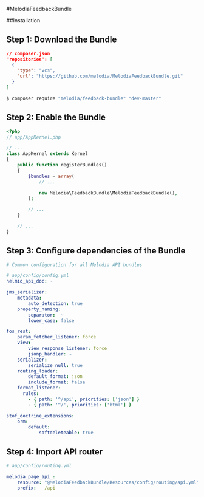 #MelodiaFeedbackBundle

##Installation

Step 1: Download the Bundle
---------------------------

```json
// composer.json
"repositories": [
  {
    "type": "vcs",
    "url": "https://github.com/melodia/MelodiaFeedbackBundle.git"
  }
]
```

```bash
$ composer require "melodia/feedback-bundle" "dev-master"
```

Step 2: Enable the Bundle
-------------------------

```php
<?php
// app/AppKernel.php

// ...
class AppKernel extends Kernel
{
    public function registerBundles()
    {
        $bundles = array(
            // ...

            new Melodia\FeedbackBundle\MelodiaFeedbackBundle(),
        );

        // ...
    }

    // ...
}
```

Step 3: Configure dependencies of the Bundle
------------------------------------------------

```yaml
# Common configuration for all Melodia API bundles

# app/config/config.yml
nelmio_api_doc: ~

jms_serializer:
    metadata:
        auto_detection: true
    property_naming:
        separator:  ~
        lower_case: false

fos_rest:
    param_fetcher_listener: force
    view:
        view_response_listener: force
        jsonp_handler: ~
    serializer:
        serialize_null: true
    routing_loader:
        default_format: json
        include_format: false
    format_listener:
      rules:
        - { path: '^/api', priorities: ['json'] }
        - { path: '^/', priorities: ['html'] }

stof_doctrine_extensions:
    orm:
        default:
            softdeleteable: true
```

Step 4: Import API router
-------------------------

```yaml
# app/config/routing.yml

melodia_page_api_:
    resource: "@MelodiaFeedbackBundle/Resources/config/routing/api.yml"
    prefix:   /api
```
